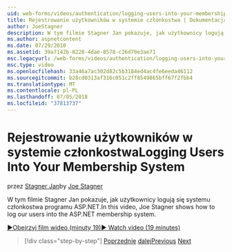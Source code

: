 ```yaml
---
uid: web-forms/videos/authentication/logging-users-into-your-membership-system
title: Rejestrowanie użytkowników w systemie członkostwa | Dokumentacja firmy Microsoft
author: JoeStagner
description: W tym filmie Stagner Jan pokazuje, jak użytkownicy logują się systemu członkostwa programu ASP.NET.
ms.author: aspnetcontent
ms.date: 07/29/2010
ms.assetid: 39a7142b-8228-4dae-8578-c26d70e3ae71
msc.legacyurl: /web-forms/videos/authentication/logging-users-into-your-membership-system
msc.type: video
ms.openlocfilehash: 33a46a7ac302d82c5b3184ed4ac4fe6eeda46112
ms.sourcegitcommit: b28cd0313af316c051c2ff8549865bff67f2fbb4
ms.translationtype: MT
ms.contentlocale: pl-PL
ms.lasthandoff: 07/05/2018
ms.locfileid: "37813737"
---
```

<a name="logging-users-into-your-membership-system"></a><span data-ttu-id="9d096-103">Rejestrowanie użytkowników w systemie członkostwa</span><span class="sxs-lookup"><span data-stu-id="9d096-103">Logging Users Into Your Membership System</span></span>
====================
<span data-ttu-id="9d096-104">przez [Stagner Jan](https://github.com/JoeStagner)</span><span class="sxs-lookup"><span data-stu-id="9d096-104">by [Joe Stagner](https://github.com/JoeStagner)</span></span>

<span data-ttu-id="9d096-105">W tym filmie Stagner Jan pokazuje, jak użytkownicy logują się systemu członkostwa programu ASP.NET.</span><span class="sxs-lookup"><span data-stu-id="9d096-105">In this video, Joe Stagner shows how to log our users into the ASP.NET membership system.</span></span>

[<span data-ttu-id="9d096-106">&#9654;Obejrzyj film wideo (minuty 19)</span><span class="sxs-lookup"><span data-stu-id="9d096-106">&#9654; Watch video (19 minutes)</span></span>](https://channel9.msdn.com/Blogs/ASP-NET-Site-Videos/logging-users-into-your-membership-system)

> [!div class="step-by-step"]
> <span data-ttu-id="9d096-107">[Poprzednie](adding-users-to-your-membership-system.md)
> [dalej](implement-the-registration-verification-pattern.md)</span><span class="sxs-lookup"><span data-stu-id="9d096-107">[Previous](adding-users-to-your-membership-system.md)
[Next](implement-the-registration-verification-pattern.md)</span></span>
